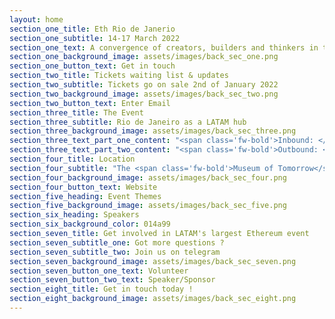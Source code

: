 ```yaml
---
layout: home
section_one_title: Eth Rio de Janerio
section_one_subtitle: 14-17 March 2022
section_one_text: A convergence of creators, builders and thinkers in the most beautiful city in the world.
section_one_background_image: assets/images/back_sec_one.png
section_one_button_text: Get in touch
section_two_title: Tickets waiting list & updates
section_two_subtitle: Tickets go on sale 2nd of January 2022
section_two_background_image: assets/images/back_sec_two.png
section_two_button_text: Enter Email
section_three_title: The Event
section_three_subtitle: Rio de Janeiro as a LATAM hub
section_three_background_image: assets/images/back_sec_three.png
section_three_text_part_one_content: "<span class='fw-bold'>Inbound: </span>ETH Rio aims to become a  convergence of creators, builders and thinkers  in the most beautiful city in the world. We believe  that Brazil and especially Rio de Janeiro can  become a connecting hub between all South  American blockchain communities." 
section_three_text_part_two_content: "<span class='fw-bold'>Outbound: </span>We will be the gateway for  ethereum and blockchain projects to Rio,  Brazil and LATAM - the starting point for  projects to understand this new & unique  landscape; speak to their users; and grow  their communities"
section_four_title: Location
section_four_subtitle: "The <span class='fw-bold'>Museum of Tomorrow</span> An innovative, green, museum of the future."
section_four_background_image: assets/images/back_sec_four.png
section_four_button_text: Website
section_five_heading: Event Themes
section_five_background_image: assets/images/back_sec_five.png
section_six_heading: Speakers
section_six_background_color: 014a99
section_seven_title: Get involved in LATAM's largest Ethereum event
section_seven_subtitle_one: Got more questions ?
section_seven_subtitle_two: Join us on telegram
section_seven_background_image: assets/images/back_sec_seven.png
section_seven_button_one_text: Volunteer
section_seven_button_two_text: Speaker/Sponsor
section_eight_title: Get in touch today !
section_eight_background_image: assets/images/back_sec_eight.png
---
```

